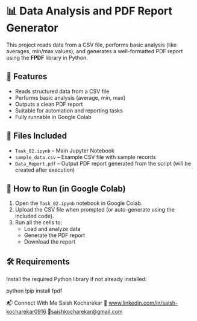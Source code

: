 # 📊 Data Analysis and PDF Report Generator

This project reads data from a CSV file, performs basic analysis (like averages, min/max values), and generates a well-formatted PDF report using the **FPDF** library in Python.

## 📌 Features

- Reads structured data from a CSV file
- Performs basic analysis (average, min, max)
- Outputs a clean PDF report
- Suitable for automation and reporting tasks
- Fully runnable in Google Colab

## 📁 Files Included

- `Task_02.ipynb` – Main Jupyter Notebook
- `sample_data.csv` – Example CSV file with sample records
- `Data_Report.pdf` – Output PDF report generated from the script (will be created after execution)

## 🚀 How to Run (in Google Colab)

1. Open the `Task_02.ipynb` notebook in Google Colab.
2. Upload the CSV file when prompted (or auto-generate using the included code).
3. Run all the cells to:
   - Load and analyze data
   - Generate the PDF report
   - Download the report

## 🛠️ Requirements

Install the required Python library if not already installed:
 
 python
!pip install fpdf 



📬 Connect With Me
Saish Kocharekar 🔗 www.linkedin.com/in/saish-kocharekar0916 📧saishkocharekar@gmail.com



 
